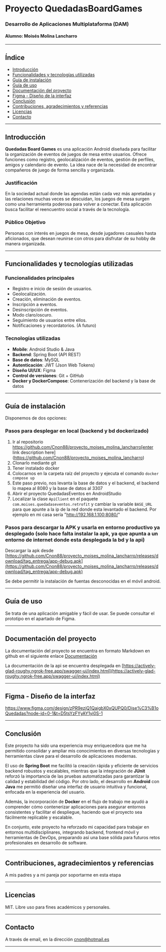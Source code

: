 ﻿
#  **Proyecto QuedadasBoardGames**  
### Desarrollo de Aplicaciones Multiplataforma (DAM)  
#### Alumno: Moisés Molina Lancharro

---

## Índice

- [Introducción](#introducción)
- [Funcionalidades y tecnologías utilizadas](#funcionalidades-y-tecnologías-utilizadas)
- [Guía de instalación](#guía-de-instalación)
- [Guía de uso](#guía-de-uso)
- [Documentación del proyecto](#documentación-del-proyecto)
- [Figma - Diseño de la interfaz](#figma---diseño-de-la-interfaz)
- [Conclusión](#conclusión)
- [Contribuciones, agradecimientos y referencias](#contribuciones-agradecimientos-y-referencias)
- [Licencias](#licencias)
- [Contacto](#contacto)


---

## Introducción

**Quedadas Board Games** es una aplicación Android diseñada para facilitar la organización de eventos de juegos de mesa entre usuarios. Ofrece funciones como registro, geolocalización de eventos, gestión de perfiles, amigos y calendario de evento. La idea nace de la necesidad de encontrar compañeros de juego de forma sencilla y organizada.

### Justificación

En la sociedad actual donde las agendas están cada vez más apretadas y las relaciones muchas veces se descuidan, los juegos de mesa surgen como una herramienta poderosa para volver a conectar. Esta aplicación busca facilitar el reencuentro social a través de la tecnología.

### Público Objetivo

 Personas con interés en juegos de mesa, desde jugadores casuales hasta aficionados, que desean reunirse con otros para disfrutar de su hobby de manera organizada.

---

## Funcionalidades y tecnologías utilizadas

### Funcionalidades principales

- Registro e inicio de sesión de usuarios.
- Geolocalización.
- Creación, eliminación de eventos.
- Inscripción a eventos.
- Desinscripción de eventos.
- Modo claro/oscuro.
- Seguimiento de usuarios entre ellos.
- Notificaciones y recordatorios. (A futuro)

### Tecnologías utilizadas

- **Mobile**: Android Studio & Java
- **Backend**: Spring Boot (API REST)
- **Base de datos**: MySQL
- **Autenticación**: JWT (Json Web Tokens)
- **Diseño UI/UX**: Figma
- **Control de versiones**: Git + GitHub
- **Docker y DockerCompose**: Contenerización del backend y la base de datos

---

## Guía de instalación

Disponemos de dos opciones:

### Pasos para desplegar en local (backend y bd dockerizado)

1. Ir al repositorio https://github.com/Cnon88/proyecto_moises_molina_lancharro[enter link description here](https://github.com/Cnon88/proyecto_moises_molina_lancharro)
2. Clonarlo mediante git
3. Tener instalado docker
4. Colocarnos en la carpeta raíz del proyecto y ejecuta el comando `docker compose up`
5. Este paso previo, nos levanta la base de datos y el backend, el backend lo mapea al 8080 y la base de datos al 3307
6. Abrir el proyecto QuedadasEventos en AndroidStudio
7. Localizar la clase `ApiClient` en el paquete `com.moises.quedadaseventos.retrofit` y cambiar la variable `BASE_URL` para que apunte a la ip de la red donde esta levantado el backend.  Por ejemplo en mi casa sería "http://192.168.1.100:8080/"

### Pasos para descargar la APK y usarla en entorno productivo ya desplegado (solo hace falta instalar la apk, ya que apunta a un entorno de internet donde esta desplegada la bd y la api)
Descargar la apk desde [https://github.com/Cnon88/proyecto_moises_molina_lancharro/releases/download/tag_entrega/app-debug.apk](https://github.com/Cnon88/proyecto_moises_molina_lancharro/releases/download/tag_entrega/app-debug.apk)

Se debe permitir la instalación de fuentas desconocidas en el móvil android.

---

## Guía de uso

Se trata de una aplicación amigable y fácil de usar. Se puede consultar el prototipo en el apartado de Figma.

---

## Documentación del proyecto

La documentación del proyecto se encuentra en formato Markdown en github en el siguiente enlace [Documentación](https://github.com/Cnon88/proyecto_moises_molina_lancharro/blob/main/DOCUMENTACION.md)

La documentación de la api se encuentra desplegada en [https://actively-glad-roughy.ngrok-free.app/swagger-ui/index.html](https://actively-glad-roughy.ngrok-free.app/swagger-ui/index.html)

---

## Figma - Diseño de la interfaz
https://www.figma.com/design/zPR9ezjQ1QaigbX0xQUPQ0/Dise%C3%B1oQuedadas?node-id=0-1&t=D5tsYzFYyAY1yi0S-1

---

## Conclusión
Este proyecto ha sido una experiencia muy enriquecedora que me ha permitido consolidar y ampliar mis conocimientos en diversas tecnologías y herramientas clave para el desarrollo de aplicaciones modernas.

El uso de **Spring Boot** me facilitó la creación rápida y eficiente de servicios backend robustos y escalables, mientras que la integración de **JUnit** reforzó la importancia de las pruebas automatizadas para garantizar la calidad y estabilidad del código. Por otro lado, el desarrollo en **Android** con **Java** me permitió diseñar una interfaz de usuario intuitiva y funcional, enfocada en la experiencia del usuario.

Además, la incorporación de **Docker** en el flujo de trabajo me ayudó a comprender cómo contenerizar aplicaciones para asegurar entornos consistentes y facilitar el despliegue, haciendo que el proyecto sea fácilmente replicable y escalable.

En conjunto, este proyecto ha reforzado mi capacidad para trabajar en entornos multidisciplinares, integrando backend, frontend móvil y herramientas de DevOps, preparando así una base sólida para futuros retos profesionales en desarrollo de software.

---

## Contribuciones, agradecimientos y referencias

A mis padres y a mi pareja por soportarme en esta etapa

---

## Licencias

MIT. Libre uso para fines académicos y personales.

---

## Contacto

A través de email, en la dirección [cnon@hotmail.es](mailto:cnon@hotmail.es)

---

